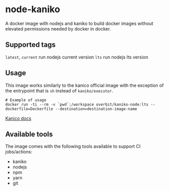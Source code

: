 # node-kaniko
A docker image with nodejs and kaniko to build docker images without elevated permissions needed by docker in docker. 

## Supported tags 

`latest`, `current` run nodejs current version
`lts` run nodejs lts version

## Usage

This image works similarly to the kanico official image with the exception of the entrypoint that is `sh` instead of `kaniko/executor`.

```sh-session
# Example of usage
docker run -ti --rm -v `pwd`:/workspace overbit/kaniko-node:lts --dockerfile=Dockerfile --destination=destination-image-name
```

[Kanico docs](https://github.com/GoogleContainerTools/kaniko)

## Available tools

The image comes with the following tools available to support CI jobs/actions:
- kaniko
- nodejs
- npm
- yarn
- git